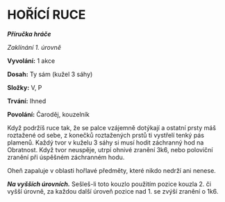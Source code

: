 # HOŘÍCÍ RUCE

***Příručka hráče***

*Zaklínání 1. úrovně*

**Vyvolání:** 1 akce

**Dosah:** Ty sám (kužel 3 sáhy)

**Složky:** V, P

**Trvání:** Ihned

**Povolání:** Čaroděj, kouzelník

Když podržíš ruce tak, že se palce vzájemně dotýkají a ostatní prsty máš roztažené od sebe, z konečků roztažených prstů ti vystřelí tenký pás plamenů. Každý tvor v kuželu 3 sáhy si musí hodit záchranný hod na Obratnost. Když tvor neuspěje, utrpí ohnivé zranění 3k6, nebo poloviční zranění při úspěšném záchranném hodu. 

Oheň zapaluje v oblasti hořlavé předměty, které nikdo nedrží ani nenese.

***Na vyšších úrovních.*** Sešleš-li toto kouzlo použitím pozice kouzla 2. či vyšší úrovně, za každou další úroveň pozice nad 1. se zvýší zranění o 1k6.